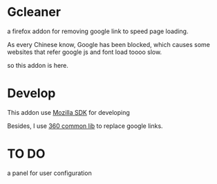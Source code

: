 Gcleaner
===

a firefox addon for removing google link to speed page loading.

As every Chinese know, Google has been blocked, which causes some websites that refer google js and font load toooo slow.

so this addon is here.

Develop
===

This addon use [Mozilla SDK](https://developer.mozilla.org/en-US/Add-ons/SDK) for developing

Besides, I use [360 common lib](http://libs.useso.com/) to replace google links. 


TO DO
===
a panel for user configuration

